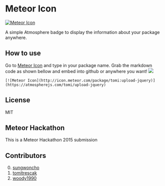 # Meteor Icon

[![Meteor Icon](http://icon.meteor.com/package/tomi:upload-jquery)](https://atmospherejs.com/tomi/upload-jquery)

A simple Atmosphere badge to display the information about your package anywhere.

## How to use
Go to [Meteor Icon](icon.meteor.com) and type in your package name.
Grab the markdown code as shown bellow and embed into github or anywhere you want!
![](https://github.com/sungwoncho/meteor-icon/master/assets/example.png)

```
[![Meteor Icon](http://icon.meteor.com/package/tomi:upload-jquery)](https://atmospherejs.com/tomi/upload-jquery)
```

## License
MIT

## Meteor Hackathon
This is a Meteor Hackathon 2015 submission

## Contributors
0. [sungwoncho](https://github.com/sungwoncho/)
0. [tomitrescak](https://github.com/tomitrescak)
0. [woody1990](https://github.com/woody1990)
